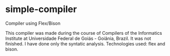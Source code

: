 # simple-compiler
Compiler using Flex/Bison

This compiler was made during the course of Compilers of the Informatics Institute at Universidade Federal de Goiás - Goiânia, Brazil.
It was not finished. I have done only the syntatic analysis.
Technologies used: flex and bison.
